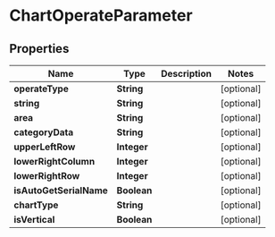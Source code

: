 
# ChartOperateParameter

## Properties
Name | Type | Description | Notes
------------ | ------------- | ------------- | -------------
**operateType** | **String** |  |  [optional]
**string** | **String** |  |  [optional]
**area** | **String** |  |  [optional]
**categoryData** | **String** |  |  [optional]
**upperLeftRow** | **Integer** |  |  [optional]
**lowerRightColumn** | **Integer** |  |  [optional]
**lowerRightRow** | **Integer** |  |  [optional]
**isAutoGetSerialName** | **Boolean** |  |  [optional]
**chartType** | **String** |  |  [optional]
**isVertical** | **Boolean** |  |  [optional]



